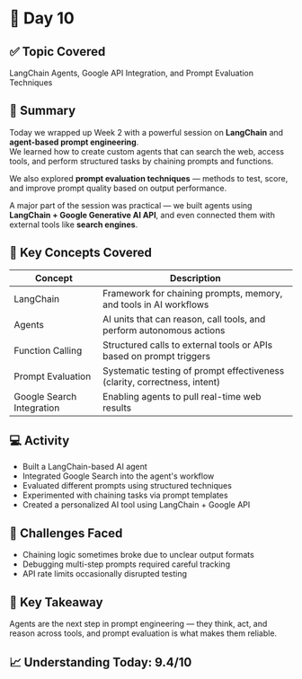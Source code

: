 # 📘 Day 10

## ✅ Topic Covered  
LangChain Agents, Google API Integration, and Prompt Evaluation Techniques

## 🧠 Summary  
Today we wrapped up Week 2 with a powerful session on **LangChain** and **agent-based prompt engineering**.  
We learned how to create custom agents that can search the web, access tools, and perform structured tasks by chaining prompts and functions.

We also explored **prompt evaluation techniques** — methods to test, score, and improve prompt quality based on output performance.

A major part of the session was practical — we built agents using **LangChain + Google Generative AI API**, and even connected them with external tools like **search engines**.

## 🧪 Key Concepts Covered

| Concept                | Description                                                                |
|------------------------|----------------------------------------------------------------------------|
| LangChain              | Framework for chaining prompts, memory, and tools in AI workflows         |
| Agents                 | AI units that can reason, call tools, and perform autonomous actions       |
| Function Calling       | Structured calls to external tools or APIs based on prompt triggers       |
| Prompt Evaluation      | Systematic testing of prompt effectiveness (clarity, correctness, intent) |
| Google Search Integration | Enabling agents to pull real-time web results                           |

## 💻 Activity
- Built a LangChain-based AI agent  
- Integrated Google Search into the agent's workflow  
- Evaluated different prompts using structured techniques  
- Experimented with chaining tasks via prompt templates  
- Created a personalized AI tool using LangChain + Google API

## 🤔 Challenges Faced
- Chaining logic sometimes broke due to unclear output formats  
- Debugging multi-step prompts required careful tracking  
- API rate limits occasionally disrupted testing

## 🎯 Key Takeaway  
Agents are the next step in prompt engineering — they think, act, and reason across tools, and prompt evaluation is what makes them reliable.

## 📈 Understanding Today: 9.4/10
